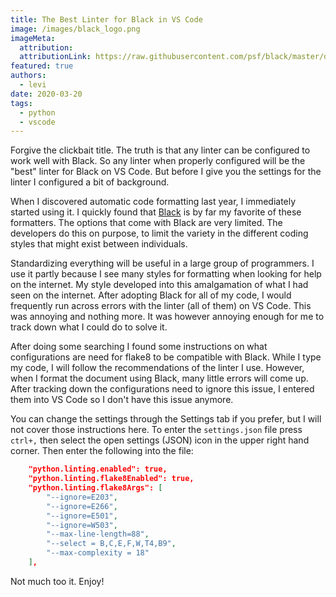 ```yaml
---
title: The Best Linter for Black in VS Code
image: /images/black_logo.png
imageMeta:
  attribution:
  attributionLink: https://raw.githubusercontent.com/psf/black/master/docs/_static/logo2-readme.png
featured: true
authors:
  - levi
date: 2020-03-20
tags:
  - python
  - vscode
---
```


Forgive the clickbait title. The truth is that any linter can be configured to work well with Black. So any linter when properly configured will be the "best" linter for Black on VS Code. But before I give you the settings for the linter I configured a bit of background.

When I discovered automatic code formatting last year, I immediately started using it. I quickly found that [Black](https://black.readthedocs.io/en/stable/) is by far my favorite of these formatters. The options that come with Black are very limited. The developers do this on purpose, to limit the variety in the different coding styles that might exist between individuals.

Standardizing everything will be useful in a large group of programmers. I use it partly because I see many styles for formatting when looking for help on the internet. My style developed into this amalgamation of what I had seen on the internet. After adopting Black for all of my code, I would frequently run across errors with the linter (all of them) on VS Code. This was annoying and nothing more. It was however annoying enough for me to track down what I could do to solve it.

After doing some searching I found some instructions on what configurations are need for flake8 to be compatible with Black. While I type my code, I will follow the recommendations of the linter I use. However, when I format the document using Black, many little errors will come up. After tracking down the configurations need to ignore this issue, I entered them into VS Code so I don't have this issue anymore.

You can change the settings through the Settings tab if you prefer, but I will not cover those instructions here. To enter the `settings.json` file press `ctrl+,` then select the open settings (JSON) icon in the upper right hand corner. Then enter the following into the file:

```JSON
    "python.linting.enabled": true,
    "python.linting.flake8Enabled": true,
    "python.linting.flake8Args": [
        "--ignore=E203",
        "--ignore=E266",
        "--ignore=E501",
        "--ignore=W503",
        "--max-line-length=88",
        "--select = B,C,E,F,W,T4,B9",
        "--max-complexity = 18"
    ],
```

Not much too it. Enjoy!